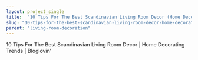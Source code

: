 ```yaml
---
layout: project_single
title:  "10 Tips For The Best Scandinavian Living Room Decor (Home Decorating Trends)"
slug: "10-tips-for-the-best-scandinavian-living-room-decor-home-decorating-trends"
parent: "living-room-decoration"
---
```

10 Tips For The Best Scandinavian Living Room Decor | Home Decorating Trends | Bloglovin’